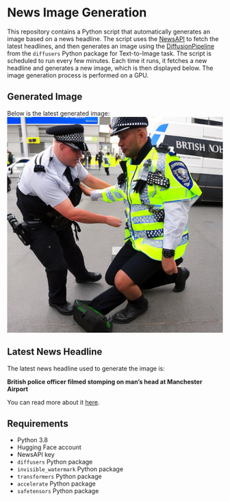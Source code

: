 # News Image Generation
This repository contains a Python script that automatically generates an image based on a news headline. The script uses the [NewsAPI](https://newsapi.org/) to fetch the latest headlines, and then generates an image using the [DiffusionPipeline](https://github.com/huggingface/diffusers) from the `diffusers` Python package for Text-to-Image task.
The script is scheduled to run every few minutes. Each time it runs, it fetches a new headline and generates a new image, which is then displayed below. The image generation process is performed on a GPU.

## Generated Image
Below is the latest generated image:
![Generated Image](image.png)

## Latest News Headline
The latest news headline used to generate the image is:

**British police officer filmed stomping on man’s head at Manchester Airport**

You can read more about it [here](https://news.google.com/rss/articles/CBMiowFBVV95cUxNemxGVkJ0d2VNNUpFYV9Gd0pHcWV0dlFBd29NVHRhUzBtcDFmOEczeW5XTjFuMThEQlpHTVVONDdSRktKU0NtcTJFcjlJVGxpV0FNUnZSdzhzOFBFSVVuZ2pjMGRseGNTOXdRUE13N1hhWXA3MVNRY1F0N1Y0am40NWRkS3d4RExPVlVweG1iSmRLM3FuQ2ZBMmRIZ1BXSWJNbXFz?oc=5).

## Requirements
- Python 3.8
- Hugging Face account
- NewsAPI key
- `diffusers` Python package
- `invisible_watermark` Python package
- `transformers` Python package
- `accelerate` Python package
- `safetensors` Python package
